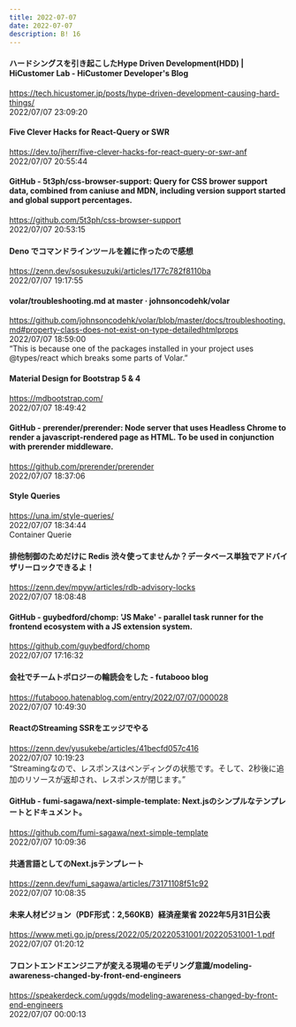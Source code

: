 ```yaml
---
title: 2022-07-07
date: 2022-07-07
description: B! 16
---
```


#### ハードシングスを引き起こしたHype Driven Development(HDD) | HiCustomer Lab - HiCustomer Developer's Blog
https://tech.hicustomer.jp/posts/hype-driven-development-causing-hard-things/<br>
2022/07/07 23:09:20<br>


#### Five Clever Hacks for React-Query or SWR
https://dev.to/jherr/five-clever-hacks-for-react-query-or-swr-anf<br>
2022/07/07 20:55:44<br>


#### GitHub - 5t3ph/css-browser-support: Query for CSS brower support data, combined from caniuse and MDN, including version support started and global support percentages.
https://github.com/5t3ph/css-browser-support<br>
2022/07/07 20:53:15<br>


#### Deno でコマンドラインツールを雑に作ったので感想
https://zenn.dev/sosukesuzuki/articles/177c782f8110ba<br>
2022/07/07 19:17:55<br>


#### volar/troubleshooting.md at master · johnsoncodehk/volar
https://github.com/johnsoncodehk/volar/blob/master/docs/troubleshooting.md#property-class-does-not-exist-on-type-detailedhtmlprops<br>
2022/07/07 18:59:00<br>
“This is because one of the packages installed in your project uses @types/react which breaks some parts of Volar.”


#### Material Design for Bootstrap 5 & 4
https://mdbootstrap.com/<br>
2022/07/07 18:49:42<br>


#### GitHub - prerender/prerender: Node server that uses Headless Chrome to render a javascript-rendered page as HTML. To be used in conjunction with prerender middleware.
https://github.com/prerender/prerender<br>
2022/07/07 18:37:06<br>


#### Style Queries
https://una.im/style-queries/<br>
2022/07/07 18:34:44<br>
Container Querie


#### 排他制御のためだけに Redis 渋々使ってませんか？データベース単独でアドバイザリーロックできるよ！
https://zenn.dev/mpyw/articles/rdb-advisory-locks<br>
2022/07/07 18:08:48<br>


#### GitHub - guybedford/chomp: 'JS Make' - parallel task runner for the frontend ecosystem with a JS extension system.
https://github.com/guybedford/chomp<br>
2022/07/07 17:16:32<br>


#### 会社でチームトポロジーの輪読会をした - futabooo blog
https://futabooo.hatenablog.com/entry/2022/07/07/000028<br>
2022/07/07 10:49:30<br>


#### ReactのStreaming SSRをエッジでやる
https://zenn.dev/yusukebe/articles/41becfd057c416<br>
2022/07/07 10:19:23<br>
“Streamingなので、レスポンスはペンディングの状態です。そして、2秒後に追加のリソースが返却され、レスポンスが閉じます。”


#### GitHub - fumi-sagawa/next-simple-template: Next.jsのシンプルなテンプレートとドキュメント。
https://github.com/fumi-sagawa/next-simple-template<br>
2022/07/07 10:09:36<br>


#### 共通言語としてのNext.jsテンプレート
https://zenn.dev/fumi_sagawa/articles/73171108f51c92<br>
2022/07/07 10:08:35<br>


#### 未来人材ビジョン（PDF形式：2,560KB）経済産業省 2022年5月31日公表
https://www.meti.go.jp/press/2022/05/20220531001/20220531001-1.pdf<br>
2022/07/07 01:20:12<br>


#### フロントエンドエンジニアが変える現場のモデリング意識/modeling-awareness-changed-by-front-end-engineers
https://speakerdeck.com/uggds/modeling-awareness-changed-by-front-end-engineers<br>
2022/07/07 00:00:13<br>


